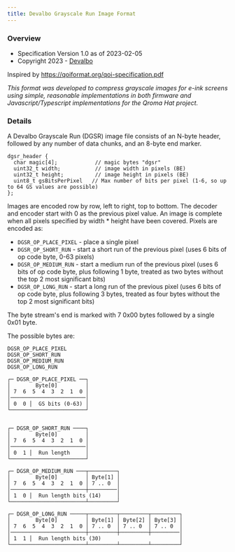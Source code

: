```yaml
---
title: Devalbo Grayscale Run Image Format
---
```


### Overview
* Specification Version 1.0 as of 2023-02-05
* Copyright 2023 - [Devalbo](https://www.devalbo.com)

Inspired by https://qoiformat.org/qoi-specification.pdf

*This format was developed to compress grayscale images for e-ink screens using simple, reasonable implementations in both firmware and Javascript/Typescript implementations for the Qroma Hat project.*

### Details

A Devalbo Grayscale Run (DGSR) image file consists of an N-byte header, followed by any number of
data chunks, and an 8-byte end marker.

```
dgsr_header {
  char magic[4];            // magic bytes "dgsr"
  uint32_t width;           // image width in pixels (BE)
  uint32_t height;          // image height in pixels (BE)
  uint8_t gsBitsPerPixel   // Max number of bits per pixel (1-6, so up to 64 GS values are possible)
};
```

Images are encoded row by row, left to right, top to bottom. The decoder and encoder start with 0 as the previous pixel value. An image is complete when all pixels specified by width * height have been covered. Pixels are encoded as:
* `DGSR_OP_PLACE_PIXEL` - place a single pixel
* `DGSR_OP_SHORT_RUN` - start a short run of the previous pixel (uses 6 bits of op code byte, 0-63 pixels)
* `DGSR_OP_MEDIUM_RUN` - start a medium run of the previous pixel (uses 6 bits of op code byte, plus following 1 byte, treated as two bytes without the top 2 most significant bits)
* `DGSR_OP_LONG_RUN` - start a long run of the previous pixel (uses 6 bits of op code byte, plus following 3 bytes, treated as four bytes without the top 2 most significant bits)

The byte stream's end is marked with 7 0x00 bytes followed by a single 0x01 byte.

The possible bytes are:

```
DGSR_OP_PLACE_PIXEL
DGSR_OP_SHORT_RUN
DGSR_OP_MEDIUM_RUN
DGSR_OP_LONG_RUN

┌─ DGSR_OP_PLACE_PIXEL ──┐
│        Byte[0]         │
│ 7  6  5  4  3  2  1  0 │
│────────────────────────│
│ 0  0 │  GS bits (0-63) │
└────────────────────────┘


┌─ DGSR_OP_SHORT_RUN ────┐
│        Byte[0]         │
│ 7  6  5  4  3  2  1  0 │
│────────────────────────│
│ 0  1 │  Run length     │
└────────────────────────┘

┌─ DGSR_OP_MEDIUM_RUN ───┬─────────┐
│        Byte[0]         │ Byte[1] │
│ 7  6  5  4  3  2  1  0 │ 7 .. 0  │
│────────────────────────┼─────────│
│ 1  0 │  Run length bits (14)     │
└────────────────────────┴─────────┘

┌─ DGSR_OP_LONG_RUN ─────┬─────────┬─────────┬─────────┐
│        Byte[0]         │ Byte[1] │ Byte[2] │ Byte[3] │
│ 7  6  5  4  3  2  1  0 │ 7 .. 0  │ 7 .. 0  │ 7 .. 0  │
│────────────────────────┼─────────┼─────────┼─────────│
│ 1  1 │  Run length bits (30)                         │
└────────────────────────┴─────────┴─────────┴─────────┘
```
